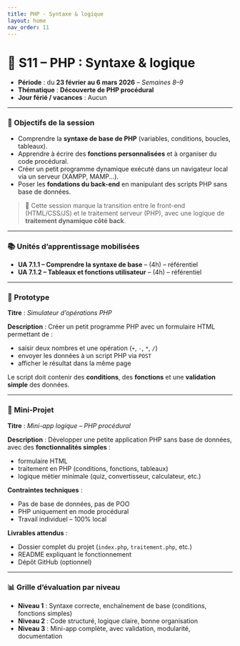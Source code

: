 ```yaml
---
title: PHP - Syntaxe & logique
layout: home
nav_order: 11
---
```


# **📅 S11 – PHP : Syntaxe & logique**

- **Période** : du **23 février au 6 mars 2026** – *Semaines 8–9*
- **Thématique** : **Découverte de PHP procédural**
- **Jour férié / vacances** : Aucun

---

### 🧭 Objectifs de la session

* Comprendre la **syntaxe de base de PHP** (variables, conditions, boucles, tableaux).
* Apprendre à écrire des **fonctions personnalisées** et à organiser du code procédural.
* Créer un petit programme dynamique exécuté dans un navigateur local via un serveur (XAMPP, MAMP...).
* Poser les **fondations du back-end** en manipulant des scripts PHP sans base de données.

> 🔁 Cette session marque la transition entre le front-end (HTML/CSS/JS) et le traitement serveur (PHP), avec une logique de **traitement dynamique côté back**.

---

### 📚 Unités d’apprentissage mobilisées

* **UA 7.1.1 – Comprendre la syntaxe de base** – (4h) – référentiel
* **UA 7.1.2 – Tableaux et fonctions utilisateur** – (4h) – référentiel

---

### 🧩 Prototype

**Titre** : *Simulateur d’opérations PHP*

**Description** :
Créer un petit programme PHP avec un formulaire HTML permettant de :

* saisir deux nombres et une opération (`+`, `-`, `*`, `/`)
* envoyer les données à un script PHP via `POST`
* afficher le résultat dans la même page

Le script doit contenir des **conditions**, des **fonctions** et une **validation simple** des données.

---

### 🧪 Mini-Projet

**Titre** : *Mini-app logique – PHP procédural*

**Description** :
Développer une petite application PHP sans base de données, avec des **fonctionnalités simples** :

* formulaire HTML
* traitement en PHP (conditions, fonctions, tableaux)
* logique métier minimale (quiz, convertisseur, calculateur, etc.)

**Contraintes techniques** :

* Pas de base de données, pas de POO
* PHP uniquement en mode procédural
* Travail individuel – 100% local

**Livrables attendus** :

* Dossier complet du projet (`index.php`, `traitement.php`, etc.)
* README expliquant le fonctionnement
* Dépôt GitHub (optionnel)

---

### 📊 Grille d’évaluation par niveau

* **Niveau 1** : Syntaxe correcte, enchaînement de base (conditions, fonctions simples)
* **Niveau 2** : Code structuré, logique claire, bonne organisation
* **Niveau 3** : Mini-app complète, avec validation, modularité, documentation
